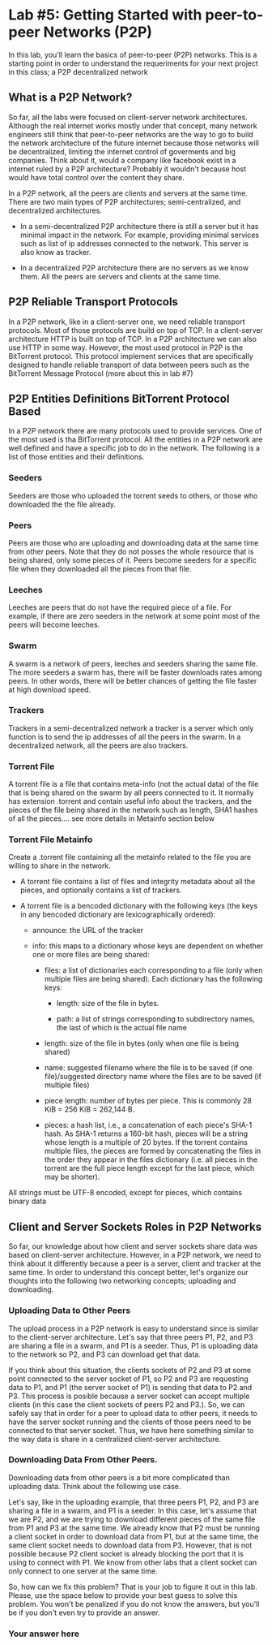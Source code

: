# Lab #5: Getting Started with peer-to-peer Networks (P2P)
In this lab, you'll learn the basics of peer-to-peer (P2P) networks. This is a starting point in order to understand the
requeriments for your next project in this class; a P2P decentralized network

## What is a P2P Network?

So far, all the labs were focused on client-server network architectures. Although the real internet works mostly
under that concept, many network engineers still think that peer-to-peer networks are the way to go to build 
the network architecture of the future internet because those networks will be decentralized, limiting the internet 
control of goverments and big companies. Think about it, would a company like facebook exist in a internet 
ruled by a P2P architecture? Probably it wouldn't because host would have total control over the content they 
share. 

In a P2P network, all the peers are clients and servers at the same time. There are two main types of P2P 
architectures; semi-centralized, and decentralized architectures. 

* In a semi-decentralized P2P architecture there is still a server but it has minimal impact in the network. For 
example, providing minimal services such as list of ip addresses connected to the network. This server is
also know as tracker. 

* In a decentralized P2P architecture there are no servers as we know them. All the peers are servers and 
clients at the same time. 

## P2P Reliable Transport Protocols

In a P2P network, like in a client-server one, we need reliable transport protocols. Most of those protocols 
are build on top of TCP. In a client-server architecture HTTP is built on top of TCP. In a P2P architecture 
we can also use HTTP in some way. However, the most used protocol in P2P is the BitTorrent protocol. This 
protocol implement services that are specifically designed to handle reliable transport of data between peers
such as the BitTorrent Message Protocol (more about this in lab #7)


## P2P Entities Definitions BitTorrent Protocol Based
In a P2P network there are many protocols used to provide services. One of the most used is tha BitTorrent 
protocol. All the entities in a P2P network are well defined and have a specific job to do in the network. The following 
is a list of those entities and their definitions. 

### Seeders 
Seeders are those who uploaded the torrent seeds to others, or those who downloaded the the file already. 
### Peers 
Peers are those who are uploading and downloading data at the same time from other peers. Note that 
they do not posses the whole resource that is being shared, only some pieces of it. Peers become seeders 
for a specific file when they downloaded all the pieces from that file. 
### Leeches 
Leeches are peers that do not have the required piece of a file. For example, if there are zero seeders
in the network at some point most of the peers will become leeches. 
### Swarm
A swarm is a network of peers, leeches and seeders sharing the same file. The more seeders a swarm has, there will be 
faster downloads rates among peers. In other words, there will be better chances of getting the file faster at high download speed. 
### Trackers 
Trackers in a semi-decentralized network a tracker is a server which only function is to send the ip
addresses of all the peers in the swarm. In a decentralized network, all the peers are also trackers. 
### Torrent File
A torrent file is a file that contains meta-info (not the actual data) of the file that is being shared 
on the swarm by all peers connected to it. It normally has extension .torrent and contain useful info about
the trackers, and the pieces of the file being shared in the network such as length, SHA1 hashes of all the 
pieces.... see more details in Metainfo section below

### Torrent File Metainfo 

Create a .torrent file containing all the metainfo related to the file you are willing to share in the network. 
 
* A torrent file contains a list of files and integrity metadata about all the pieces, and optionally contains a list of trackers.

* A torrent file is a bencoded dictionary with the following keys (the keys in any bencoded dictionary are lexicographically ordered):

  * announce: the URL of the tracker
  
  * info: this maps to a dictionary whose keys are dependent on whether one or more files are being shared:
      
    * files: a list of dictionaries each corresponding to a file (only when multiple files are being shared). Each dictionary has the following keys:

        * length: size of the file in bytes.
       
        * path: a list of strings corresponding to subdirectory names, the last of which is the actual file name
       
    * length: size of the file in bytes (only when one file is being shared)

    * name: suggested filename where the file is to be saved (if one file)/suggested directory name where the files are to be saved (if             multiple files)
    
    * piece length: number of bytes per piece. This is commonly 28 KiB = 256 KiB = 262,144 B.
    
    * pieces: a hash list, i.e., a concatenation of each piece's SHA-1 hash. As SHA-1 returns a 160-bit hash, pieces will be a string whose length is a multiple of 20 bytes. If the torrent contains multiple files, the pieces are formed by concatenating the               files in the order they appear in the files dictionary (i.e. all pieces in the torrent are the full piece length except for the last piece, which may be shorter).

All strings must be UTF-8 encoded, except for pieces, which contains binary data

## Client and Server Sockets Roles in P2P Networks

So far, our knowledge about how client and server sockets share data was based on client-server architecture. 
However, in a P2P network, we need to think about it differently because a peer is a server, client and tracker 
at the same time. In order to understand this concept better, let's organize our thoughts into the following two 
networking concepts; uploading and downloading. 

### Uploading Data to Other Peers
The upload process in a P2P network is easy to understand since is similar to the client-server architecture. 
Let's say that three peers P1, P2, and P3 are sharing a file in a swarm, and P1 is a seeder. Thus, P1 is uploading 
data to the network so P2, and P3 can download get that data. 

If you think about this situation, the clients sockets of P2 and P3 at some point connected to the server 
socket of P1, so P2 and P3 are requesting data to P1, and P1 (the server socket of P1) is sending that data 
to P2 and P3. This process is posible because a server socket can accept multiple clients (in this case the
client sockets of peers P2 and P3.). So, we can safely say that in order for a peer to upload data to other 
peers, it needs to have the server socket running and the clients of those peers need to be connected to that
server socket. Thus, we have here something similar to the way data is share in a centralized client-server architecture. 

### Downloading Data From Other Peers. 

Downloading data from other peers is a bit more complicated than uploading data. Think about the following use case.

Let's say, like in the uploading example, that three peers P1, P2, and P3 are sharing a file in a swarm, and P1 is a seeder.
In this case, let's assume that we are P2, and we are trying to download different pieces of the same file from P1 and P3 
at the same time. We already know that P2 must be running a client socket in order to download data from P1, but at 
the same time, the same client socket needs to download data from P3. However, that is not possible because 
P2 client socket is already blocking the port that it is using to connect with P1. We know from other labs that
a client socket can only connect to one server at the same time. 

So, how can we fix this problem? That is your job to figure it out in this lab. Please, use the space below to provide your 
best guess to solve this problem. You won't be penalized if you do not know the answers, but you'll be if 
you don't even try to provide an answer. 

### Your answer here




 





